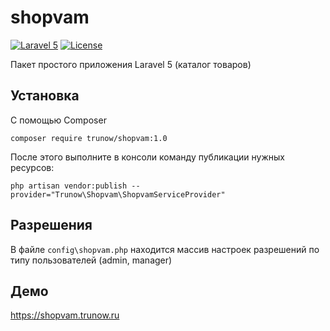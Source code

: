shopvam
=================
[![Laravel 5](https://img.shields.io/badge/Laravel-5-orange.svg?style=flat-square)](http://laravel.com)
[![License](http://img.shields.io/badge/license-MIT-brightgreen.svg?style=flat-square)](https://tldrlegal.com/license/mit-license)

Пакет простого приложения Laravel 5 (каталог товаров)

  
Установка
------------------
C помощью Composer

```
composer require trunow/shopvam:1.0
```

После этого выполните в консоли команду публикации нужных ресурсов:

```
php artisan vendor:publish --provider="Trunow\Shopvam\ShopvamServiceProvider"
```


Разрешения
-------------

В файле `config\shopvam.php` находится массив настроек разрешений по типу пользователей (admin, manager)


Демо
-------------

https://shopvam.trunow.ru
